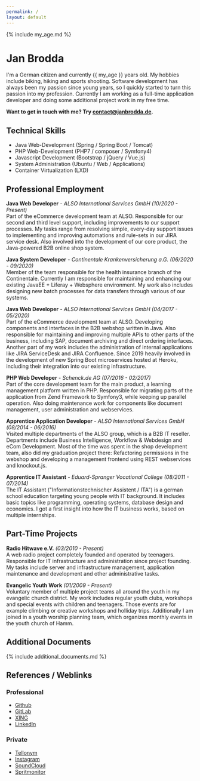 ```yaml
---
permalink: /
layout: default
---
```


{% include my_age.md %}

# Jan Brodda
I'm a German citizen and currently {{ my_age }} years old. My hobbies include biking, hiking and sports shooting. Software development has always been my passion since young years, so I quickly started to turn this passion into my profession. Currently I am working as a full-time application developer and doing some additional project work in my free time.

**Want to get in touch with me? Try [contact@janbrodda.de](mailto:contact@janbrodda.de).**

## Technical Skills
- Java Web-Development (Spring / Spring Boot / Tomcat)
- PHP Web-Development (PHP7 / composer / Symfony4)
- Javascript Development (Bootstrap / jQuery / Vue.js)
- System Administration (Ubuntu / Web / Applications)
- Container Virtualization (LXD)

## Professional Employment

**Java Web Developer** - _ALSO International Services GmbH (10/2020 - Present)_<br>
Part of the eCommerce development team at ALSO. Responsible for our second and third level support, including improvements to our support processes. My tasks range from resolving simple, every-day support issues to implementing and improving automations and rule-sets in our JIRA service desk. Also involved into the development of our core product, the Java-powered B2B online shop system.

**Java System Developer** - _Continentale Krankenversicherung a.G. (06/2020 - 09/2020)_<br>
Member of the team responsible for the health insurance branch of the Continentale. Currently I am responsible for maintaining and enhancing our existing JavaEE + Liferay + Websphere environment. My work also includes designing new batch processes for data transfers through various of our systems.

**Java Web Developer** - _ALSO International Services GmbH (04/2017 - 05/2020)_<br>
Part of the eCommerce development team at ALSO. Developing components and interfaces in the B2B webshop written in Java. Also responsible for maintaining and improving multiple APIs to other parts of the business, including SAP, document archiving and direct ordering interfaces. Another part of my work includes the administration of internal applications like JIRA ServiceDesk and JIRA Confluence. Since 2019 heavily involved in the development of new Spring Boot microservices hosted at Heroku, including their integration into our existing infrastructure.

**PHP Web Developer** - _Schenck.de AG (07/2016 - 02/2017)_<br>
Part of the core development team for the main product, a learning management platform written in PHP. Responsible for migrating parts of the application from Zend Framework to Symfony3, while keeping up parallel operation. Also doing maintenance work for components like document management, user administration and webservices.

**Apprentice Application Developer** - _ALSO International Services GmbH (08/2014 - 06/2016)_<br>
Visited multiple departments of the ALSO group, which is a B2B IT reseller. Departments include Business Intelligence, Workflow & Webdesign and eCom Development. Most of the time was spent in the shop development team, also did my graduation project there: Refactoring permissions in the webshop and developing a management frontend using REST webservices and knockout.js.

**Apprentice IT Assistant** - _Eduard-Spranger Vocational College (08/2011 - 07/2014)_<br>
The IT Assistant ("Informationstechnischer Assistent / ITA") is a german school education targeting young people with IT background. It includes basic topics like programming, operating systems, database design and economics. I got a first insight into how the IT business works, based on multiple internships.

<div class="pagebreak" />

## Part-Time Projects

**Radio Hitwave e.V.** _(03/2010 - Present)_<br>
A web radio project completely founded and operated by teenagers. Responsible for IT infrastructure and administration since project founding. My tasks include server and infrastructure management, application maintenance and development and other administrative tasks.

**Evangelic Youth Work** _(01/2009 - Present)_<br>
Voluntary member of multiple project teams all around the youth in my evangelic church district. My work includes regular youth clubs, workshops and special events with children and teenagers. Those events are for example climbing or creative workshops and holliday trips. Additionally I am joined in a youth worship planning team, which organizes monthly events in the youth church of Hamm.

## Additional Documents

{% include additional_documents.md %}

## References / Weblinks

### Professional

- [Github](https://github.com/janxb)
- [GitLab](https://gitlab.com/janxb)
- [XING](https://www.xing.com/profile/Jan_Brodda)
- [LinkedIn](https://www.linkedin.com/in/janbrodda)

### Private

- [Tellonym](https://tellonym.me/janbrodda)
- [Instagram](https://www.instagram.com/janbrodda)
- [SoundCloud](https://soundcloud.com/janbrodda)
- [Spritmonitor](https://www.spritmonitor.de/en/user/janxb.html)
